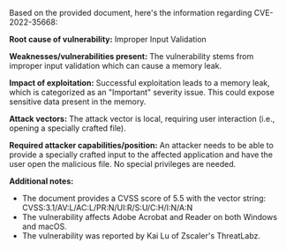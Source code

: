 Based on the provided document, here's the information regarding CVE-2022-35668:

**Root cause of vulnerability:** Improper Input Validation

**Weaknesses/vulnerabilities present:** The vulnerability stems from improper input validation which can cause a memory leak.

**Impact of exploitation:** Successful exploitation leads to a memory leak, which is categorized as an "Important" severity issue. This could expose sensitive data present in the memory.

**Attack vectors:** The attack vector is local, requiring user interaction (i.e., opening a specially crafted file).

**Required attacker capabilities/position:** An attacker needs to be able to provide a specially crafted input to the affected application and have the user open the malicious file. No special privileges are needed.

**Additional notes:**
- The document provides a CVSS score of 5.5 with the vector string: CVSS:3.1/AV:L/AC:L/PR:N/UI:R/S:U/C:H/I:N/A:N
- The vulnerability affects Adobe Acrobat and Reader on both Windows and macOS.
- The vulnerability was reported by Kai Lu of Zscaler's ThreatLabz.